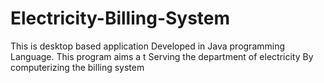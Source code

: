 # Electricity-Billing-System
This is desktop based application Developed in Java programming Language. This program aims a t Serving the department of electricity By computerizing the billing system
